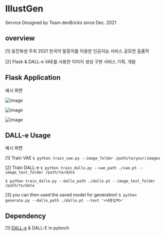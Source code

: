 # IllustGen
Service Designed by Team devBricks since Dec. 2021

## overview
[1] 웅진북센 주최 2021 한국어 말뭉치를 이용한 인공지능 서비스 공모전 출품작

[2] Flask & DALL-e VAE를 사용한 이미지 생성 구현 서비스 기획, 개발

## Flask Application

예시 화면

![image](https://user-images.githubusercontent.com/40736396/147096513-2d63a72d-f507-4122-9b33-18ca5b2fdbac.png)

![image](https://user-images.githubusercontent.com/40736396/147096602-f1835c12-05c2-4097-aaa9-a564ec1f3197.png)

![image](https://user-images.githubusercontent.com/40736396/147096643-47e0cbd6-7431-4f25-8e44-ee46daaadbb8.png)

## DALL-e Usage

예시 화면

[1] Train VAE
`
$ python train_vae.py --image_folder /path/to/your/images
`

[2] Train DALL-e
`
$ python train_dalle.py --vae_path ./vae.pt --image_text_folder /path/to/data
`

`
$ python train_dalle.py --dalle_path ./dalle.pt --image_text_folder /path/to/data
`

[3] you can then used the saved model for generation!
`
$ python generate.py --dalle_path ./dalle.pt --text '<내용입력>'
`
## Dependency
[1] [DALL-e](https://openai.com/blog/dall-e/) & DALL-E in pytorch 
